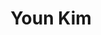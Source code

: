 ---
title: "Youn Kim"
presenter_id: youn_kim
permalink: /member_full_presentations/youn_kim
layout: member_all_presentations
---